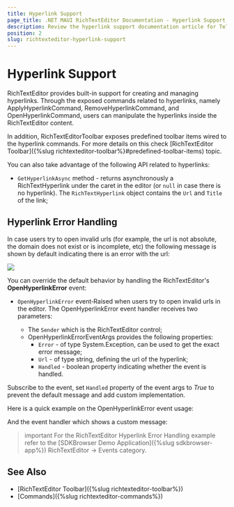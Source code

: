 ```yaml
---
title: Hyperlink Support
page_title: .NET MAUI RichTextEditor Documentation - Hyperlink Support
description: Review the hyperlink support documentation article for Telerik RichTextEditor for .NET MAUI control.
position: 2
slug: richtexteditor-hyperlink-support
---
```


# Hyperlink Support

RichTextEditor provides built-in support for creating and managing hyperlinks. Through the exposed commands related to hyperlinks, namely ApplyHyperlinkCommand, RemoveHyperlinkCommand, and OpenHyperlinkCommand, users can manipulate the hyperlinks inside the RichTextEditor content.

In addition, RichTextEditorToolbar exposes predefined toolbar items wired to the hyperlink commands. For more details on this check [RichTextEditor Toolbar]({%slug richtexteditor-toolbar%}#predefined-toolbar-items) topic.

You can also take advantage of the following API related to hyperlinks:

* `GetHyperlinkAsync` method - returns asynchronously a RichTextHyperlink under the caret in the editor (or `null` in case there is no hyperlink). The <code>RichTextHyperlink</code> object contains the `Url` and `Title` of the link;

## Hyperlink Error Handling

In case users try to open invalid urls (for example, the url is not absolute, the domain does not exist or is incomplete, etc) the following message is shown by default indicating there is an error with the url:

![](images/richtexteditor-invalidurl-default.png)

You can override the default behavior by handling the RichTextEditor's **OpenHyperlinkError** event:

* `OpenHyperlinkError` event&dash;Raised when users try to open invalid urls in the editor. The OpenHyperlinkError event handler receives two parameters:

	* The <code>Sender</code> which is the RichTextEditor control;
	* OpenHyperlinkErrorEventArgs provides the following properties:
		* <code>Error</code> - of type System.Exception, can be used to get the exact error message;
		* <code>Url</code> - of type string, defining the url of the hyperlink;
		* <code>Handled</code> - boolean property indicating whether the event is handled.

Subscribe to the event, set <code>Handled</code> property of the event args to *True* to prevent the default message and add custom implementation. 

Here is a quick example on the OpenHyperlinkError event usage:

<snippet id='richtexteditor-hyperlinkerrorhandling-xaml' />

And the event handler which shows a custom message:

<snippet id='richtexteditor-hyperlinkerrorhandling-code' />

>important For the RichTextEditor Hyperlink Error Handling example refer to the [SDKBrowser Demo Application]({%slug sdkbrowser-app%}) RichTextEditor -> Events category.

## See Also

- [RichTextEditor Toolbar]({%slug richtexteditor-toolbar%})
- [Commands]({%slug richtexteditor-commands%})